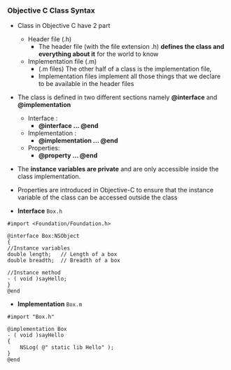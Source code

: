 ### Objective C Class Syntax
* Class in Objective C have 2 part
  * Header file (.h)
    * The header file (with the file extension .h) **defines the class and everything about it** for the world to know
  * Implementation file (.m)
    * (.m files) The other half of a class is the implementation file,
    * Implementation files implement all those things that we declare to be available in the header files

* The class is defined in two different sections namely **@interface** and **@implementation**
  * Interface : 
    * **@interface ...  @end**
  * Implementation : 
    * **@implementation ... @end**
  * Properties: 
    * **@property ... @end**
 
* The **instance variables are private** and are only accessible inside the class implementation.
* Properties are introduced in Objective-C to ensure that the instance variable of the class can be accessed outside the class


* **Interface** `Box.h`
```objc
#import <Foundation/Foundation.h>

@interface Box:NSObject
{
//Instance variables
double length;   // Length of a box
double breadth;  // Breadth of a box

//Instance method
- ( void )sayHello;
}
@end
```

* **Implementation** `Box.m`

```objc
#import "Box.h"

@implementation Box
- ( void )sayHello
{
    NSLog( @" static lib Hello" );
}
@end
```
